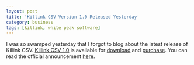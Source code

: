 ```yaml
---
layout: post
title: 'Killink CSV Version 1.0 Released Yesterday'
category: business
tags: [killink, white peak software]
---
```


I was so swamped yesterday that I forgot to blog about the latest release of Killink CSV.  <a href="http://www.killink.com/">Killink CSV 1.0</a> is available for <a href="http://www.killink.com/download.aspx">download</a> and <a href="http://www.killink.com/order.aspx">purchase</a>.  You can read the official announcement <a href="http://www.whitepeaksoftware.com/forums/Topic104-4-1.aspx">here</a>.
